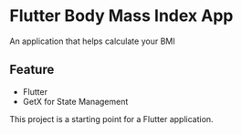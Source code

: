 # Flutter Body Mass Index App
 An application that helps calculate your BMI 

## Feature
- Flutter
- GetX for State Management

This project is a starting point for a Flutter application.